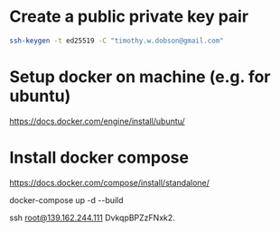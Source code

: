 # Create a public private key pair
```bash
ssh-keygen -t ed25519 -C "timothy.w.dobson@gmail.com"
```

# Setup docker on machine (e.g. for ubuntu)
https://docs.docker.com/engine/install/ubuntu/

# Install docker compose
https://docs.docker.com/compose/install/standalone/

docker-compose up -d --build


ssh root@139.162.244.111
DvkqpBPZzFNxk2.